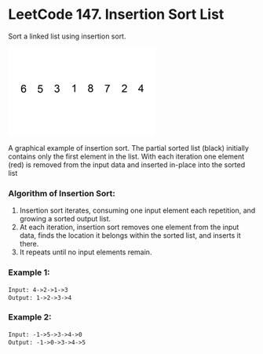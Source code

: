 # LeetCode 147. Insertion Sort List
Sort a linked list using insertion sort.

![insertion_sort](images/Insertion-sort-example-300px.gif)

A graphical example of insertion sort. The partial sorted list (black) initially contains only the first element in the list.
With each iteration one element (red) is removed from the input data and inserted in-place into the sorted list
 

### Algorithm of Insertion Sort:

1. Insertion sort iterates, consuming one input element each repetition, and growing a sorted output list.
2. At each iteration, insertion sort removes one element from the input data, finds the location it belongs within the sorted list, and inserts it there.
3. It repeats until no input elements remain.

### Example 1:
```
Input: 4->2->1->3
Output: 1->2->3->4
```

### Example 2:
```
Input: -1->5->3->4->0
Output: -1->0->3->4->5
```